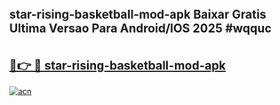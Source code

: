## star-rising-basketball-mod-apk Baixar Gratis Ultima Versao Para Android/IOS 2025 #wqquc

# <h2><a href="https://ainizakaria.my?title=star-rising-basketball-mod-apk&ref=20M">🔗👉 🔴 star-rising-basketball-mod-apk</a></h2>

[![acn](https://github.com/user-attachments/assets/0f9c940e-d8b0-45ae-aac7-cd30a18b3e1c)](https://ainizakaria.my?title=star-rising-basketball-mod-apk&ref=20M)

